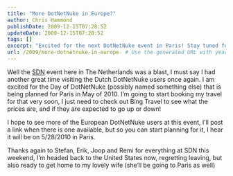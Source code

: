 ```yaml
---
title: "More DotNetNuke in Europe?"
author: Chris Hammond
publishDate: 2009-12-15T07:28:52
updateDate: 2009-12-15T07:28:52
tags: []
excerpt: "Excited for the next DotNetNuke event in Paris! Stay tuned for updates and mark your calendars for 5/28/2010. See you there! #DotNetNuke #ParisEvent"
url: /2009/more-dotnetnuke-in-europe  # Use the generated URL with year
---
```

<p>Well the <a target="_blank" href="https://www.sdn.nl">SDN</a> event here in The Netherlands was a blast, I must say I had another great time visiting the Dutch DotNetNuke users once again. I am excited for the Day of DotNetNuke (possibly named something else) that is being planned for Paris in May of 2010. I’m going to start booking my travel for that very soon, I just need to check out Bing Travel to see what the prices are, and if they are expected to go up or down!</p> <p>I hope to see more of the European DotNetNuke users at this event, I’ll post a link when there is one available, but so you can start planning for it, I hear it will be on 5/28/2010 in Paris.</p> <p>Thanks again to Stefan, Erik, Joop and Remi for everything at SDN this weekend, I’m headed back to the United States now, regretting leaving, but also ready to get home to my lovely wife (she’ll be going to Paris as well)</p>

